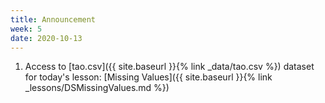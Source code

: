 ```yaml
---
title: Announcement 
week: 5
date: 2020-10-13
---
```


1. Access to [tao.csv]({{ site.baseurl }}{% link _data/tao.csv %}) dataset for today's lesson: [Missing Values]({{ site.baseurl }}{% link _lessons/DSMissingValues.md %})
